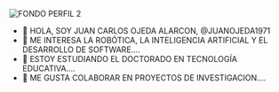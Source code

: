 
![FONDO PERFIL 2](https://github.com/user-attachments/assets/cfe4133b-46b9-4ced-a3f2-19d673681bd0)


- 👋 HOLA, SOY JUAN CARLOS OJEDA ALARCON, @JUANOJEDA1971
- 👀 ME INTERESA LA ROBÓTICA, LA INTELIGENCIA ARTIFICIAL Y EL DESARROLLO DE SOFTWARE....
- 🌱 ESTOY ESTUDIANDO EL DOCTORADO EN TECNOLOGÍA EDUCATIVA....
- 💞️ ME GUSTA COLABORAR EN PROYECTOS DE INVESTIGACION.... 
<!---
JUANOJEDA1971/JUANOJEDA1971 is a ✨ special ✨ repository because its `README.md` (this file) appears on your GitHub profile.
You can click the Preview link to take a look at your changes.
--->
